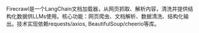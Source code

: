 Firecrawl是一个LangChain文档加载器，从网页抓取、解析内容，清洗并提供结构化数据供LLMs使用。核心功能：网页爬虫、文档解析、数据清洗、结构化输出。技术实现依赖requests/axios, BeautifulSoup/cheerio等库。